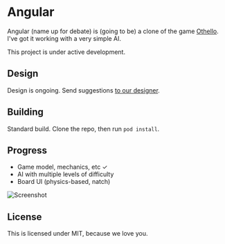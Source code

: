 Angular
=======

Angular (name up for debate) is (going to be) a clone of the game [Othello](http://en.wikipedia.org/wiki/Reversi). I've got it working with a very simple AI. 

This project is under active development. 

Design
----------------

Design is ongoing. Send suggestions [to our designer](http://twitter.com/ashleykrista).

Building
----------------

Standard build. Clone the repo, then run `pod install`.

Progress
----------------

- Game model, mechanics, etc ✓
- AI with multiple levels of difficulty
- Board UI (physics-based, natch)

![Screenshot](http://f.cl.ly/items/30473L0y171G0o0v0F0y/iOS%20Simulator%20Screen%20shot%20Jan%207,%202014,%205.34.14%20PM.png)

License
----------------

This is licensed under MIT, because we love you. 
